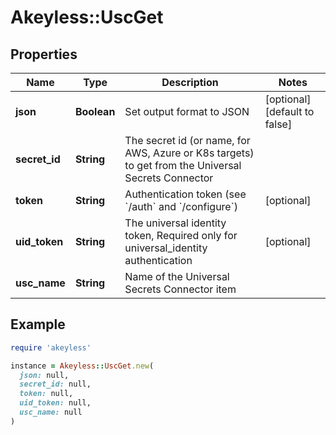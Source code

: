 # Akeyless::UscGet

## Properties

| Name | Type | Description | Notes |
| ---- | ---- | ----------- | ----- |
| **json** | **Boolean** | Set output format to JSON | [optional][default to false] |
| **secret_id** | **String** | The secret id (or name, for AWS, Azure or K8s targets) to get from the Universal Secrets Connector |  |
| **token** | **String** | Authentication token (see &#x60;/auth&#x60; and &#x60;/configure&#x60;) | [optional] |
| **uid_token** | **String** | The universal identity token, Required only for universal_identity authentication | [optional] |
| **usc_name** | **String** | Name of the Universal Secrets Connector item |  |

## Example

```ruby
require 'akeyless'

instance = Akeyless::UscGet.new(
  json: null,
  secret_id: null,
  token: null,
  uid_token: null,
  usc_name: null
)
```


